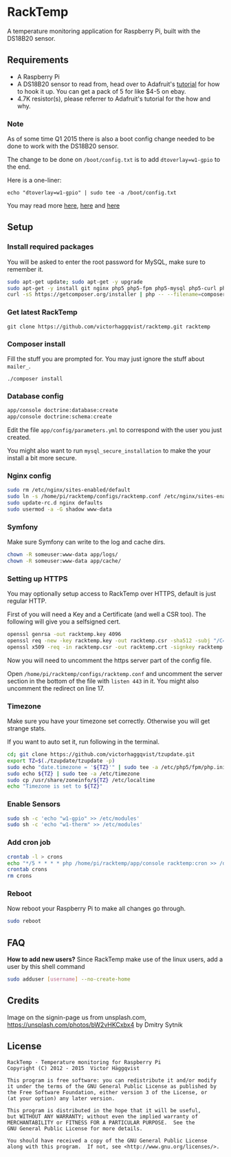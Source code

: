 # RackTemp

A temperature monitoring application for Raspberry Pi, built with the DS18B20 sensor.

## Requirements
- A Raspberry Pi
- A DS18B20 sensor to read from, head over to Adafruit's [tutorial](http://learn.adafruit.com/adafruits-raspberry-pi-lesson-11-ds18b20-temperature-sensing) for how to hook it up. You can get a pack of 5 for like $4-5 on ebay.
- 4.7K resistor(s), please referrer to Adafruit's tutorial for the how and why.

### Note
As of some time Q1 2015 there is also a boot config change needed to be done to work with the DS18B20 sensor.

The change to be done on `/boot/config.txt` is to add `dtoverlay=w1-gpio` to the end.

Here is a one-liner:
```
echo "dtoverlay=w1-gpio" | sudo tee -a /boot/config.txt
```

You may read more [here](https://www.raspberrypi.org/forums/viewtopic.php?f=28&t=97314), [here](https://www.raspberrypi.org/forums/viewtopic.php?f=37&t=98407) and [here](https://raspberrypi.stackexchange.com/a/27570/4407)

## Setup

### Install required packages
You will be asked to enter the root password for MySQL, make sure to remember it.

```sh
sudo apt-get update; sudo apt-get -y upgrade
sudo apt-get -y install git nginx php5 php5-fpm php5-mysql php5-curl php5-cli mysql-server whois unzip
curl -sS https://getcomposer.org/installer | php -- --filename=composer
```

### Get latest RackTemp

    git clone https://github.com/victorhaggqvist/racktemp.git racktemp

### Composer install
Fill the stuff you are prompted for. You may just ignore the stuff about `mailer_`.

    ./composer install

### Database config

```sh
app/console doctrine:database:create
app/console doctrine:schema:create
```

Edit the file `app/config/parameters.yml` to correspond with the user you just created.

You might also want to run `mysql_secure_installation` to make the your install a bit more secure.

### Nginx config
```sh
sudo rm /etc/nginx/sites-enabled/default
sudo ln -s /home/pi/racktemp/configs/racktemp.conf /etc/nginx/sites-enabled/racktemp.conf
sudo update-rc.d nginx defaults
sudo usermod -a -G shadow www-data
```

### Symfony
Make sure Symfony can write to the log and cache dirs.
```sh
chown -R someuser:www-data app/logs/
chown -R someuser:www-data app/cache/
```

### Setting up HTTPS
You may optionally setup access to RackTemp over HTTPS, default is just regular HTTP.

First of you will need a Key and a Certificate (and well a CSR too). The following will give you a selfsigned cert.
```sh
openssl genrsa -out racktemp.key 4096
openssl req -new -key racktemp.key -out racktemp.csr -sha512 -subj "/C=SE/ST=Some State/O=Foo/CN=example.com/"
openssl x509 -req -in racktemp.csr -out racktemp.crt -signkey racktemp.key -days 1000
```

Now you will need to uncomment the https server part of the config file.

Open `/home/pi/racktemp/configs/racktemp.conf` and uncomment the server section in the bottom of the file with `listen 443` in it. You might also uncomment the redirect on line 17.

### Timezone
Make sure you have your timezone set correctly. Otherwise you will get strange stats.

If you want to auto set it, run following in the terminal.
```sh
cd; git clone https://github.com/victorhaggqvist/tzupdate.git
export TZ=$(./tzupdate/tzupdate -p)
sudo echo "date.timezone = '${TZ}'" | sudo tee -a /etc/php5/fpm/php.ini
sudo echo ${TZ} | sudo tee -a /etc/timezone
sudo cp /usr/share/zoneinfo/${TZ} /etc/localtime
echo "Timezone is set to ${TZ}"
```

### Enable Sensors
```sh
sudo sh -c 'echo "w1-gpio" >> /etc/modules'
sudo sh -c 'echo "w1-therm" >> /etc/modules'
```

### Add cron job
```sh
crontab -l > crons
echo "*/5 * * * * php /home/pi/racktemp/app/console racktemp:cron >> /dev/null" >> crons
crontab crons
rm crons
```

### Reboot
Now reboot your Raspberry Pi to make all changes go through.
```sh
sudo reboot
```

## FAQ
**How to add new users?**
Since RackTemp make use of the linux users, add a user by this shell command

```sh
sudo adduser [username] --no-create-home
```

## Credits
Image on the signin-page us from unsplash.com, https://unsplash.com/photos/bW2vHKCxbx4 by Dmitry Sytnik 

## License

    RackTemp - Temperature monitoring for Raspberry Pi
    Copyright (C) 2012 - 2015  Victor Häggqvist

    This program is free software: you can redistribute it and/or modify
    it under the terms of the GNU General Public License as published by
    the Free Software Foundation, either version 3 of the License, or
    (at your option) any later version.

    This program is distributed in the hope that it will be useful,
    but WITHOUT ANY WARRANTY; without even the implied warranty of
    MERCHANTABILITY or FITNESS FOR A PARTICULAR PURPOSE.  See the
    GNU General Public License for more details.

    You should have received a copy of the GNU General Public License
    along with this program.  If not, see <http://www.gnu.org/licenses/>.
